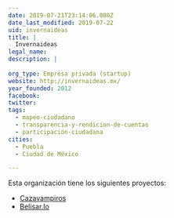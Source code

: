 ```yaml
---
date: 2019-07-21T23:14:06.000Z
date_last_modified: 2019-07-22
uid: invernaideas
title: |
  Invernaideas
legal_name: 
description: |
  
org_type: Empresa privada (startup)
website: http://invernaideas.mx/
year_founded: 2012
facebook: 
twitter: 
tags:
  - mapeo-ciudadano
  - transparencia-y-rendicion-de-cuentas
  - participación-ciudadana
cities: 
  - Puebla
  - Ciudad de México

---
```


Esta organización tiene los siguientes proyectos:

- [Cazavampiros](/proyectos/cazavampiros)
- [Belisar.Io](/proyectos/belisar-io)
